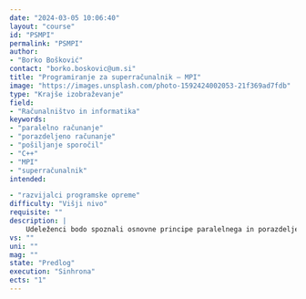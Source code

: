 ```yaml
---
date: "2024-03-05 10:06:40"
layout: "course"
id: "PSMPI"
permalink: "PSMPI"
author:
- "Borko Bošković"
contact: "borko.boskovic@um.si"
title: "Programiranje za superračunalnik – MPI"
image: "https://images.unsplash.com/photo-1592424002053-21f369ad7fdb"
type: "Krajše izobraževanje"
field:
- "Računalništvo in informatika"
keywords:
- "paralelno računanje"
- "porazdeljeno računanje"
- "pošiljanje sporočil"
- "C++"
- "MPI"
- "superračunalnik"
intended:

- "razvijalci programske opreme"
difficulty: "Višji nivo"
requisite: ""
description: |
    Udeleženci bodo spoznali osnovne principe paralelnega in porazdeljenega računanja s pomočjo pošiljanja sporočil v programskem jeziku C++. Predstavljeni bodo vidiki sočasnosti, delovanje porazdeljenih računalniških sistemov, koncept pošiljanja sporočil, itd. S pomočjo MPI bo prikazan način paralelnega in porazdeljenega računanja. Udeleženci bodo reševali kombinatorični problem s pomočjo pošiljanja sporočil in stohastičnega algoritma, ki se bo izvajal porazdeljeno.
vs: ""
uni: ""
mag: ""
state: "Predlog"
execution: "Sinhrona"
ects: "1"
---
```


